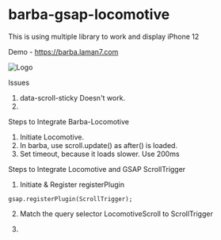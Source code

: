 # barba-gsap-locomotive

This is using multiple library to work and display iPhone 12

Demo - https://barba.laman7.com

![Logo](https://assetl7.s3.ap-southeast-1.amazonaws.com/2019/07/laman7-logo-web-design-company-malaysia.svg)

Issues
1. data-scroll-sticky Doesn't work.
2. 

Steps to Integrate Barba-Locomotive
1. Initiate Locomotive.
2. In barba, use scroll.update() as after() is loaded.
3. Set timeout, because it loads slower. Use 200ms

Steps to Integrate Locomotive and GSAP ScrollTrigger
1. Initiate & Register registerPlugin
````
gsap.registerPlugin(ScrollTrigger);
````
2. Match the query selector LocomotiveScroll to ScrollTrigger


3. 